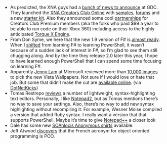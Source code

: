 -   As predicted, the XNA guys had a [bunch of news to
    announce](http://blogs.msdn.com/xna/archive/2007/03/04/it-s-time-once-more-for-the-game-developer-conference-gdc-and-we-ve-got-a-lot-of-exciting-news-to-share.aspx)
    at GDC. They launched the [XNA Creators Club
    Online](http://creators.xna.com/) with
    [samples](http://creators.xna.com/education/samples.aspx),
    [forums](http://creators.xna.com/forums/default.aspx) and a new
    [starter kit](http://creators.xna.com/Education/StarterKits.aspx).
    Also they announced some cool
    [partnerships](http://creators.xna.com/Resources/Partners.aspx) for
    Creators Club Premium members (aka the folks who paid \$99 a year to
    be able to run code on their Xbox 360) including access to the
    highly anticipated [Torque X
    Engine](http://www.garagegames.com/products/torque/x/).
-   From Don Syme, we here that the new 1.9 version of F\# is [almost
    ready](http://blogs.msdn.com/dsyme/archive/2007/03/04/f-1-9-almost-ready.aspx).
    When I
    [shifted](http://devhawk.net/2007/02/06/Morning+Coffee+25.aspx) from
    learning F\# to learning PowerShell, it wasn’t because of a sudden
    lack of interest in F\#, so I’m glad to see them still chugging
    along. And by the time they release 2.0 later this year, I hope to
    have learned enough PowerShell that I can spend some time focusing
    on learning F\#.
-   Apparently [Jenny
    Lam](http://channel9.msdn.com/Showpost.aspx?postid=161254) at
    Microsoft reviewed more than [10,000
    images](http://weblogs.asp.net/lduveau/archive/2007/02/26/amazing-vista-wallpapers.aspx)
    to pick the new Vista Wallpapers. Not sure if I would love or hate
    that job. But some that didn’t make the cut are [available
    online](http://www.flickr.com/photos/darwishh/sets/72157594510047657/).
    (via
    [DotNetKicks](http://www.dotnetkicks.com/vista/Amazing_Vista_Wallpapers))
-   Tomas Restrepo
    [reviews](http://www.winterdom.com/weblog/2007/03/05/TextEditors.aspx) a
    number of lightweight, syntax-highlighting text editors. Personally,
    I like [Notepad2](http://www.flos-freeware.ch/notepad2.html), but as
    Tomas mentions there’s no way to save your settings. Also, there’s
    no way to add new syntax highlighting without recompiling it. For
    example, Wesner Moise compiled a version that added Ruby syntax. I
    really want a version that that supports PowerShell. Maybe it’s time
    to give [Notepad++](http://notepad-plus.sourceforge.net/) a closer
    look
-   Dale has some new [SOAhlocis Anonymous
    shirts](http://halfmybrain.spaces.live.com/Blog/cns!DF6CA820250998D2!360.entry)
    available.
-   Jeff Atwood
    [discovers](http://www.codinghorror.com/blog/archives/000801.html)
    that the French acronym for object oriented programming is POO.

